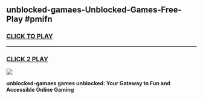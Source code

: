 
## unblocked-gamaes-Unblocked-Games-Free-Play #pmifn
<h3>
<a href="https://us.freeplayer.one?title=unblocked-gamaes&ref=9M">CLICK TO PLAY</a></h3>
<hr>

<h3>
<a href="https://us.freeplayer.one?title=unblocked-gamaes&ref=9M">CLICK 2 PLAY</a>
  
</h3>

<a href="https://us.freeplayer.one?title=unblocked-gamaes&ref=9M"><img src="https://clearcache.store/games.png"></a>


**unblocked-gamaes games unblocked: Your Gateway to Fun and Accessible Online Gaming**
